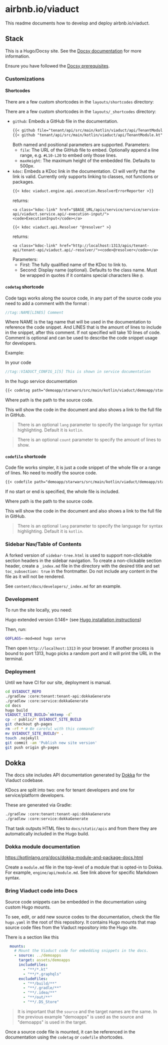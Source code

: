 # airbnb.io/viaduct

This readme documents how to develop and deploy airbnb.io/viaduct.

## Stack

This is a Hugo/Docsy site. See the [Docsy documentation](https://www.docsy.dev/docs/getting-started/) for more information.

Ensure you have followed the [Docsy prerequisites](https://www.docsy.dev/docs/get-started/docsy-as-module/installation-prerequisites/).

### Customizations

#### Shortcodes

There are a few custom shortcodes in the `layouts/shortcodes` directory:


There are a few custom shortcodes in the `layouts/_shortcodes` directory:

* `github`: Embeds a GitHub file in the documentation.
    ```markdown
    {{< github file="tenant/api/src/main/kotlin/viaduct/api/TenantModule.kt" maxHeight=1000 >}}
    {{< github "tenant/api/src/main/kotlin/viaduct/api/TenantModule.kt" branch="jsmith--test" >}}
    ```
  Both named and positional parameters are supported.
  Parameters:
  * `file`: The URL of the GitHub file to embed. Optionally append a line range, e.g. `#L10-L20` to embed only those lines.
  * `maxHeight`: The maximum height of the embedded file. Defaults to 500px.
* `kdoc`: Embeds a KDoc link in the documentation. CI will verify that the link is valid. Currently only supports linking to classes, not functions or packages.
    ```markdown
    {{< kdoc viaduct.engine.api.execution.ResolverErrorReporter >}}
    ```
  returns:
    ```
    <a class="kdoc-link" href="$BASE_URL/apis/service/service/service-api/viaduct.service.api/-execution-input/"><code>ExecutionInput</code></a>
    ```
    ```markdown
    {{< kdoc viaduct.api.Resolver "@resolver" >}
    ```
  returns:
    ```
    <a class="kdoc-link" href="http://localhost:1313/apis/tenant-api/tenant-api/viaduct.api/-resolver/"><code>@resolver</code></a>
    ```
  Parameters:
  * First: The fully qualified name of the KDoc to link to.
  * Second: Display name (optional). Defaults to the class name. Must be wrapped in quotes if it contains special characters like `@`.

#### `codetag` shortcode

Code tags works along the source code, in any part of the source code you need to add a comment with the format :

```kotlin
//tag::NAME[LINES] Comment
```

Where NAME is the tag name that will be used in the documentation to reference the code snippet.
And LINES that is the amount of lines to include in the snippet, after this comment. If not specified will take 10 lines of code.
Comment is optional and can be used to describe the code snippet usage for developers.

Example:

In your code

```kotlin
//tag::VIADUCT_CONFIG_1[5] This is shown in service documentation
```

In the hugo service documentation

```md
{{< codetag path="demoapp/starwars/src/main/kotlin/viaduct/demoapp/starwars/config/ViaductConfig.kt" tag="VIADUCT_CONFIG_1" >}}
```

Where path is the path to the source code.

This will show the code in the document and also shows a link to the full file in GitHub.

> There is an optional `lang` parameter to specify the language for syntax highlighting. Default it is `kotlin`.

> There is an optional `count` parameter to specify the amount of lines to show.

#### `codefile` shortcode

Code file works simpler, it is just a code snippet of the whole file or a range of lines. No need to modify the source code.

```md
{{< codefile path="demoapp/starwars/src/main/kotlin/viaduct/demoapp/starwars/config/ViaductConfig.kt" start="1" end="10">}}
```

If no start or end is specified, the whole file is included.

Where path is the path to the source code.

This will show the code in the document and also shows a link to the full file in GitHub.

> There is an optional `lang` parameter to specify the language for syntax highlighting. Default it is `kotlin`.

### Sidebar Nav/Table of Contents

A forked version of `sidebar-tree.html` is used to support non-clickable section headers in the sidebar navigation. To create a non-clickable section header, create a `_index.md` file in the directory with the desired title and set `toc_subsection: true` in the frontmatter. Do not include any content in the file as it will not be rendered.

See `content/docs/developers/_index.md` for an example.

### Development

To run the site locally, you need:

Hugo extended version 0.146+ (see [Hugo installation instructions](https://gohugo.io/getting-started/installing/))

Then, run:

```bash
GOFLAGS=-mod=mod hugo serve
```

Then open `http://localhost:1313` in your browser. If another process is bound to port 1313, hugo picks a random port and it will print the URL in the terminal.

### Deployment

Until we have CI for our site, deployment is manual.

```bash
cd $VIADUCT_REPO
./gradlew :core:tenant:tenant-api:dokkaGenerate
./gradlew :core:service:dokkaGenerate
cd docs
hugo build
VIADUCT_SITE_BUILD=`mktemp -d`
cp -r public/* $VIADUCT_SITE_BUILD
git checkout gh-pages
rm -rf * # Be careful with this command!
mv $VIADUCT_SITE_BUILD/* .
touch .nojekyll
git commit -am 'Publish new site version'
git push origin gh-pages
```

## Dokka

The docs site includes API documentation generated by [Dokka](https://kotlinlang.org/docs/dokka-overview.html) for the Viaduct codebase.

KDocs are split into two: one for tenant developers and one for service/platform developers.

These are generated via Gradle:

```bash
./gradlew :core:tenant:tenant-api:dokkaGenerate
./gradlew :core:service:dokkaGenerate
```

That task outputs HTML files to `docs/static/apis` and from there they are automatically included in the Hugo build.

### Dokka module documentation

https://kotlinlang.org/docs/dokka-module-and-package-docs.html

Create a `module.md` file in the top-level of a module that is opted-in to Dokka. For example, `engine/api/module.md`. See link above for specific Markdown syntax.

### Bring Viaduct code into Docs

Source code snippets can be embedded in the documentation using custom Hugo mounts.

To see, edit, or add new source codes to the documentation, check the file `hugo.yaml` in the root of this repository. It contains Hugo mounts that map source code files from the Viaduct repository into the Hugo site.

There is a section like this

```yaml
  mounts:
    # Mount the Viaduct code for embedding snippets in the docs.
    - source: ../demoapps
      target: assets/demoapps
      includeFiles:
        - "**/*.kt"
        - "**/*.graphqls"
      excludeFiles:
        - "**/build/**"
        - "**/.gradle/**"
        - "**/.idea/**"
        - "**/out/**"
        - "**/.DS_Store"
```

> It is important that the `source` and the target names are the same. In the previous example "demoapps" is used as the source and "demoapps" is used in the target.

Once a source code file is mounted, it can be referenced in the documentation using the `codetag` or `codefile` shortcodes.
